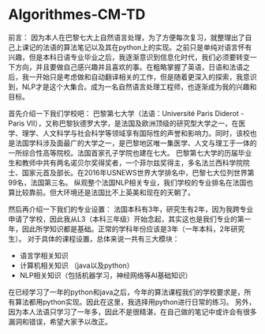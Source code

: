 # Algorithmes-CM-TD
前言：
  因为本人在巴黎七大上自然语言处理，为了方便每次复习，就整理出了自己上课记的法语的算法笔记以及其在python上的实现。之前只是单纯对语言怀有兴趣，但是本科日语专业毕业之后，我逐渐意识到信息化时代，我们必须要转变一下方向，并且要做自己感兴趣并且喜欢的事。在粗略掌握了英语，日语和法语之后，我一开始只是考虑做和自动翻译相关的工作，但是随着更深入的探索，我意识到，NLP才是这个大集合。成为一名自然语言处理工程师，也逐渐成为我的兴趣和目标。

首先介绍一下我们学校吧：
  巴黎第七大学（法语：Université Paris Diderot - Paris VII），又称巴黎狄德罗大学，是法国及欧洲顶级的研究型大学之一，在医学、理学、人文科学与社会科学等领域享有国际性的声誉和影响力。同时，该校也是法国学科涉及面最广的大学之一，是巴黎地区唯一集医学、人文与理工于一体的一所综合性高等院校。法国首家孔子学院也建在七大。
  巴黎第七大学的历届毕业生和教师中共有两名诺贝尔奖得奖者，一个菲尔兹奖得主，多名法兰西科学院院士、国家元首及部长。在2016年USNEWS世界大学排名中，巴黎七大位列世界第99名，法国第三名。
 纵观整个法国NLP相关专业，我们学校的专业排名在法国也算比较靠前。但大环境还是法国比不上英美和现在的天朝了。

然后再介绍一下我们的专业设置：
 法国本科有3年，研究生有2年，因为我跨专业申请了学校，因此我从L3（本科三年级）开始念起，其实这也是我们专业的第一年，因此所学知识都是基础。正常的学科年份应该是3年（一年本科，2年研究生）。
 对于具体的课程设置，总体来说一共有三大模块：
 - 语言学相关知识
 - 计算机相关知识 （java以及python）
 - NLP相关知识（包括机器学习，神经网络等AI基础知识）

在已经学习了一年的python和java之后，今年的算法课程我们的学校要求是，所有算法都用python实现。因此在这里，我选择用python进行日常的练习。
另外，因为本人法语只学习了一年多，因此不是很精湛，在自己做的笔记中或许会有很多漏洞和错误，希望大家予以改正。

